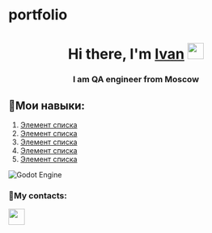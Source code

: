 # portfolio
<h1 align="center">Hi there, I'm <a href="" target="_blank">Ivan</a> 
<img src="https://github.com/blackcater/blackcater/raw/main/images/Hi.gif" height="32"/></h1>
<h3 align="center">I am QA engineer from Moscow</h3>

<h2>🔨Мои навыки:</h2>
<ol class="rounded">
  <li><a href="#">Элемент списка</a></li>
  <li><a href="#">Элемент списка</a></li>
  <li><a href="#">Элемент списка</a></li>
  <li><a href="#">Элемент списка</a></li>
  <li><a href="#">Элемент списка</a></li>
</ol>

![Godot Engine](https://img.shields.io/badge/GODOT-%23FFFFFF.svg?style=for-the-badge&logo=godot-engine)

<h3 align="left">💬My contacts:</h3>

<a href="https://t.me/jeanivanyu"><img src="https://img.shields.io/badge/Telegram-2CA5E0?style=for-the-badge&logo=telegram&logoColor=white" height="32"/></a>
